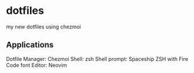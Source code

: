 # dotfiles
my new dotfiles using chezmoi

## Applications
Dotfile Manager: Chezmoi
Shell: zsh
Shell prompt: Spaceship ZSH with Fire Code font
Editor: Neovim
